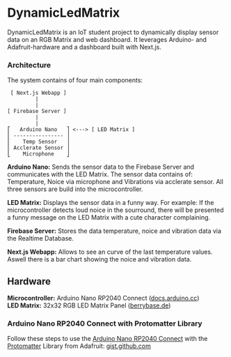 # DynamicLedMatrix
DynamicLedMatrix is an IoT student project to dynamically display sensor data on an RGB Matrix and web dashboard. It leverages Arduino- and Adafruit-hardware and a dashboard built with Next.js.

### Architecture
The system contains of four main components:

```
 [ Next.js Webapp ]
         |
         |
[ Firebase Server ]
         |        
         |        
⎡   Arduino Nano   ⎤ <---> [ LED Matrix ]
⎜ ---------------- ⎟
⎜    Temp Sensor   ⎟
⎜ Acclerate Sensor ⎟
⎣    Microphone    ⎦
```

**Arduino Nano:** Sends the sensor data to the Firebase Server and communicates with the LED Matrix. The sensor data contains of: Temperature, Noice via microphone and Vibrations via acclerate sensor. All three sensors are build into the microcontroller.

**LED Matrix:** Displays the sensor data in a funny way. For example: If the microcontroller detects loud noice in the sourround, there will be presented a funny message on the LED Matrix with a cute character complaining.

**Firebase Server:** Stores the data temperature, noice and vibration data via the Realtime Database.

**Next.js Webapp:** Allows to see an curve of the last temperature values. Aswell there is a bar chart showing the noice and vibration data.

## Hardware
**Microcontroller:** Arduino Nano RP2040 Connect ([docs.arduino.cc](https://docs.arduino.cc/hardware/nano-rp2040-connect/)) \
**LED Matrix:** 32x32 RGB LED Matrix Panel ([berrybase.de](https://www.berrybase.de/32x32-rgb-led-matrix-panel-5mm-raster))

### Arduino Nano RP2040 Connect with Protomatter Library
Follow these steps to use the [Arduino Nano RP2040 Connect](https://docs.arduino.cc/hardware/nano-rp2040-connect/) with the [Protomatter](https://github.com/adafruit/Adafruit_Protomatter) Library from Adafruit: [gist.github.com](https://gist.github.com/matzesoft/b794ab7975aec84a40eef546e0827b2a)

